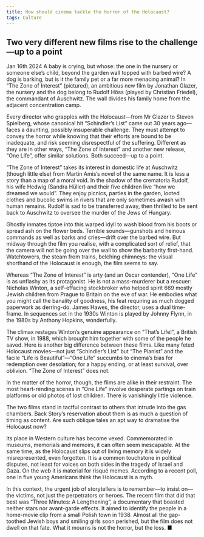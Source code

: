 ```yaml
---
title: How should cinema tackle the horror of the Holocaust?
tags: Culture
---
```

## Two very different new films rise to the challenge—up to a point  

Jan 16th 2024
A baby is crying, but whose: the one in the nursery or someone else’s child, beyond the garden wall topped with barbed wire? A dog is barking, but is it the family pet or a far more menacing animal? In “The Zone of Interest” (pictured), an ambitious new film by Jonathan Glazer, the nursery and the dog belong to Rudolf Höss (played by Christian Friedel), the commandant of Auschwitz. The wall divides his family home from the adjacent concentration camp.

Every director who grapples with the Holocaust—from Mr Glazer to Steven Spielberg, whose canonical hit “Schindler’s List” came out 30 years ago—faces a daunting, possibly insuperable challenge. They must attempt to convey the horror while knowing that their efforts are bound to be inadequate, and risk seeming disrespectful of the suffering. Different as they are in other ways, “The Zone of Interest” and another new release, “One Life”, offer similar solutions. Both succeed—up to a point.

“The Zone of Interest” takes its interest in domestic life at Auschwitz (though little else) from Martin Amis’s novel of the same name. It is less a story than a map of a moral void. In the shadow of the crematoria Rudolf, his wife Hedwig (Sandra Hüller) and their five children live “how we dreamed we would”. They enjoy picnics, parties in the garden, looted clothes and bucolic swims in rivers that are only sometimes awash with human remains. Rudolf is sad to be transferred away, then thrilled to be sent back to Auschwitz to oversee the murder of the Jews of Hungary.

Ghostly inmates tiptoe into this warped idyll to wash blood from his boots or spread ash on the flower beds. Terrible sounds—gunshots and heinous commands as well as barks and cries—drift over the barbed wire. But midway through the film you realise, with a complicated sort of relief, that the camera will not be going over the wall to show the barbarity first-hand. Watchtowers, the steam from trains, belching chimneys: the visual shorthand of the Holocaust is enough, the film seems to say.

Whereas “The Zone of Interest” is arty (and an Oscar contender), “One Life” is as unflashy as its protagonist. He is not a mass-murderer but a rescuer: Nicholas Winton, a self-effacing stockbroker who helped spirit 669 mostly Jewish children from Prague to Britain on the eve of war. He embodies what you might call the banality of goodness, his feat requiring as much dogged paperwork as derring-do. James Hawes, the director, uses a dual time-frame. In sequences set in the 1930s Winton is played by Johnny Flynn, in the 1980s by Anthony Hopkins, wonderfully.

The climax restages Winton’s genuine appearance on “That’s Life!”, a British TV show, in 1988, which brought him together with some of the people he saved. Here is another big difference between these films. Like many feted Holocaust movies—not just “Schindler’s List” but “The Pianist” and the facile “Life is Beautiful”—“One Life” succumbs to cinema’s bias for redemption over desolation; for a happy ending, or at least survival, over oblivion. “The Zone of Interest” does not.

In the matter of the horror, though, the films are alike in their restraint. The most heart-rending scenes in “One Life” involve desperate partings on train platforms or old photos of lost children. There is vanishingly little violence.

The two films stand in tactful contrast to others that intrude into the gas chambers. Back Story’s reservation about them is as much a question of timing as content. Are such oblique tales an apt way to dramatise the Holocaust now?

Its place in Western culture has become vexed. Commemorated in museums, memorials and memoirs, it can often seem inescapable. At the same time, as the Holocaust slips out of living memory it is widely misrepresented, even forgotten. It is a common touchstone in political disputes, not least for voices on both sides in the tragedy of Israel and Gaza. On the web it is material for risqué memes. According to a recent poll, one in five young Americans think the Holocaust is a myth.

In this context, the urgent job of storytellers is to remember—to insist on—the victims, not just the perpetrators or heroes. The recent film that did that best was “Three Minutes: A Lengthening”, a documentary that boasted neither stars nor avant-garde effects. It aimed to identify the people in a home-movie clip from a small Polish town in 1938. Almost all the gap-toothed Jewish boys and smiling girls soon perished, but the film does not dwell on that fate. What it mourns is not the horror, but the loss. ■